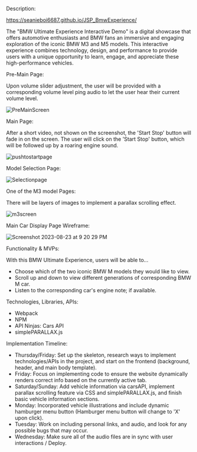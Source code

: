 Description:

https://seanieboi6687.github.io/JSP_BmwExperience/

The "BMW Ultimate Experience Interactive Demo" is a digital showcase that offers automotive enthusiasts and BMW fans an immersive and engaging exploration of the iconic BMW M3 and M5 models. This interactive experience combines technology, design, and performance to provide users with a unique opportunity to learn, engage, and appreciate these high-performance vehicles.

Pre-Main Page:

Upon volume slider adjustment, the user will be provided with a corresponding volume level ping audio to let the user hear their current volume level.

![PreMainScreen](https://github.com/seanieboi6687/JSP_BmwExperience/assets/101304652/68dc6322-f61f-4ddd-a68a-9550fe96e777)

Main Page:

After a short video, not shown on the screenshot, the 'Start Stop' button will fade in on the screen. The user will click on the 'Start Stop' button, which will be followed up by a roaring engine sound.

![pushtostartpage](https://github.com/seanieboi6687/JSP_BmwExperience/assets/101304652/dcfc8074-63c8-4309-b3f5-870c76748cde)

Model Selection Page:

![Selectionpage](https://github.com/seanieboi6687/JSP_BmwExperience/assets/101304652/bb75fe6b-44e5-49a5-a332-ac61fe289064)

One of the M3 model Pages:

There will be layers of images to implement a parallax scrolling effect.

![m3screen](https://github.com/seanieboi6687/JSP_BmwExperience/assets/101304652/6dd64838-5538-4582-b539-87856a865c83)

Main Car Display Page Wireframe:

![Screenshot 2023-08-23 at 9 20 29 PM](https://github.com/seanieboi6687/JSP_BmwExperience/assets/101304652/65ba2cc4-1df3-4930-bb3d-86c77b8b4b29)

Functionality & MVPs:

With this BMW Ultimate Experience, users will be able to...
- Choose which of the two iconic BMW M models they would like to view.
- Scroll up and down to view different generations of corresponding BMW M car.
- Listen to the corresponding car's engine note; if available.

Technologies, Libraries, APIs:

- Webpack
- NPM
- API Ninjas: Cars API
- simplePARALLAX.js

Implementation Timeline:
- Thursday/Friday: Set up the skeleton, research ways to implement technologies/APIs in the project, and start on the frontend (background, header, and main body template).
- Friday: Focus on implementing code to ensure the website dynamically renders correct info based on the currently active tab.
- Saturday/Sunday: Add vehicle information via carsAPI, implement parallax scrolling feature via CSS and simplePARALLAX.js, and finish basic vehicle information sections.
- Monday: Incorporated vehicle illustrations and include dynamic hamburger menu button (Hamburger menu button will change to 'X' upon click).
- Tuesday: Work on including personal links, and audio, and look for any possible bugs that may occur.
- Wednesday: Make sure all of the audio files are in sync with user interactions / Deploy.

